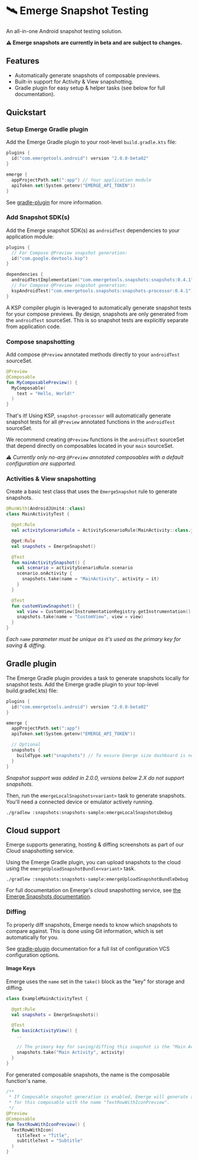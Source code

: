 # 🛰️ Emerge Snapshot Testing

An all-in-one Android snapshot testing solution.

**⚠️ Emerge snapshots are currently in beta and are subject to changes.**

## Features

- Automatically generate snapshots of composable previews.
- Built-in support for Activity & View snapshotting.
- Gradle plugin for easy setup & helper tasks (see below for full documentation).

## Quickstart

### Setup Emerge Gradle plugin

Add the Emerge Gradle plugin to your root-level `build.gradle.kts` file:

```kotlin
plugins {
  id("com.emergetools.android") version "2.0.0-beta02"
}

emerge {
  appProjectPath.set(":app") // Your application module
  apiToken.set(System.getenv("EMERGE_API_TOKEN"))
}
```

See [gradle-plugin](../gradle-plugin/README.md) for more information.

### Add Snapshot SDK(s)

Add the Emerge snapshot SDK(s) as `androidTest` dependencies to your application module:

```kotlin
plugins {
  // For Compose @Preview snapshot generation:
  id("com.google.devtools.ksp")
}

dependencies {
  androidTestImplementation("com.emergetools.snapshots:snapshots:0.4.1")
  // For Compose @Preview snapshot generation:
  kspAndroidTest("com.emergetools.snapshots:snapshots-processor:0.4.1")
}
```

A KSP compiler plugin is leveraged to automatically generate snapshot tests for your compose
previews. By design, snapshots are only generated from the `androidTest` sourceSet. This
is so snapshot tests are explicitly separate from application code.

### Compose snapshotting

Add compose `@Preview` annotated methods directly to your `androidTest` sourceSet.

```kotlin
@Preview
@Composable
fun MyComposablePreview() {
  MyComposable(
    text = "Hello, World!"
  )
}
```

That's it! Using KSP, `snapshot-processor` will automatically generate snapshot tests for
all `@Preview` annotated functions in the `androidTest` sourceSet.

We recommend creating `@Preview` functions in the `androidTest` sourceSet that depend directly on
composables located in your `main` sourceSet.

_⚠️ Currently only no-arg `@Preview` annotated composables with a default configuration are
supported._

### Activities & View snapshotting

Create a basic test class that uses the `EmergeSnapshot` rule to generate snapshots.

```kotlin
@RunWith(AndroidJUnit4::class)
class MainActivityTest {

  @get:Rule
  val activityScenarioRule = ActivityScenarioRule(MainActivity::class.java)

  @get:Rule
  val snapshots = EmergeSnapshot()

  @Test
  fun mainActivitySnapshot() {
    val scenario = activityScenarioRule.scenario
    scenario.onActivity {
      snapshots.take(name = "MainActivity", activity = it)
    }
  }

  @Test
  fun customViewSnapshot() {
    val view = CustomView(InstrumentationRegistry.getInstrumentation().targetContext)
    snapshots.take(name = "CustomView", view = view)
  }
}
```

_Each `name` parameter must be unique as it's used as the primary key for saving & diffing._

## Gradle plugin

The Emerge Gradle plugin provides a task to generate snapshots locally for snapshot tests.
Add the Emerge gradle plugin to your top-level build.gradle(.kts) file:

```kotlin
plugins {
  id("com.emergetools.android") version "2.0.0-beta02"
}

emerge {
  appProjectPath.set(":app")
  apiToken.set(System.getenv("EMERGE_API_TOKEN"))

  // Optional
  snapshots {
    buildType.set("snapshots") // To ensure Emerge size dashboard is not mixed with snapshot builds
  }
}
```

_Snapshot support was added in 2.0.0, versions below 2.X do not support snapshots._

Then, run the `emergeLocalSnapshots<variant>` task to generate snapshots. You'll need a connected
device or emulator actively running.

```shell
./gradlew :snapshots:snapshots-sample:emergeLocalSnapshotsDebug
```

## Cloud support

Emerge supports generating, hosting & diffing screenshots as part of our Cloud snapshotting service.

Using the Emerge Gradle plugin, you can upload snapshots to the cloud using
the `emergeUploadSnapshotBundle<variant>` task.

```shell
./gradlew :snapshots:snapshots-sample:emergeUploadSnapshotBundleDebug
```

For full documentation on Emerge's cloud snapshotting service,
see [the Emerge Snapshots documentation](https://docs.emergetools.com/docs/android-snapshots).

### Diffing

To properly diff snapshots, Emerge needs to know which snapshots to compare against. This is done
using Git information, which is set automatically for you.

See [gradle-plugin](../gradle-plugin) documentation for a full list of configuration VCS
configuration options.

#### Image Keys

Emerge uses the `name` set in the `take()` block as the "key" for storage and diffing.

```kotlin
class ExampleMainActivityTest {

  @get:Rule
  val snapshots = EmergeSnapshots()

  @Test
  fun basicActivityView() {
    ..

    // The primary key for saving/diffing this snapshot is the "Main Activity" string.
    snapshots.take("Main Activity", activity)
  }
}
```

For generated composable snapshots, the name is the composable function's name.

```kotlin
/**
 * If Composable snapshot generation is enabled, Emerge will generate a snapshot test
 * for this composable with the name "TextRowWithIconPreview".
 */
@Preview
@Composable
fun TextRowWithIconPreview() {
  TextRowWithIcon(
    titleText = "Title",
    subtitleText = "Subtitle"
  )
}
```
